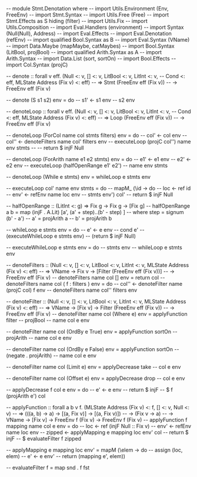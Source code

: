 -- module Stmt.Denotation where
-- import Utils.Environment (Env, FreeEnv)
-- import Stmt.Syntax
-- import Utils.Free (Free)
-- import Stmt.Effects as S hiding (filter)
-- import Utils.Fix
-- import Utils.Composition
-- import Eval.Handlers (environment)
-- import Syntax (Null(Null), Address)
-- import Eval.Effects
-- import Eval.Denotation (refEnv)
-- import qualified Bool.Syntax as B
-- import Eval.Syntax (VName)
-- import Data.Maybe (mapMaybe, catMaybes)
-- import Bool.Syntax (LitBool, projBool)
-- import qualified Arith.Syntax as A
-- import Arith.Syntax
-- import Data.List (sort, sortOn)
-- import Bool.Effects
-- import Col.Syntax (projC)

-- denote :: forall v eff. (Null <: v, [] <: v, LitBool <: v, LitInt <: v,
--   Cond <: eff, MLState Address (Fix v) <: eff)
--   => Stmt (FreeEnv eff (Fix v))
--   -> FreeEnv eff (Fix v)

-- denote (S s1 s2) env = do
--   s1' <- s1 env
--   s2 env

-- denoteLoop :: forall v eff. (Null <: v, [] <: v, LitBool <: v, LitInt <: v,
--   Cond <: eff, MLState Address (Fix v) <: eff)
--   => Loop (FreeEnv eff (Fix v))
--   -> FreeEnv eff (Fix v)

-- denoteLoop (ForCol name col stmts filters) env = do
--   col' <- col env
--   col'' <- denoteFilters name col' filters env
--   executeLoop (projC col'') name env stmts
--   -- return $ injF Null

-- denoteLoop (ForArith name e1 e2 stmts) env = do
--   e1' <- e1 env
--   e2' <- e2 env
--   executeLoop (halfOpenRange e1' e2')
--     name env stmts

-- denoteLoop (While e stmts) env = whileLoop e stmts env

-- executeLoop col' name env stmts = do
--   mapM_ (\id -> do
--     loc <- ref id
--     env' <- refEnv name loc env
--     stmts env') col'
--   return $ injF Null

-- halfOpenRange :: (LitInt <: g) => Fix g -> Fix g -> [Fix g]
-- halfOpenRange a b = map (injF . A.Lit) [a', (a' + step)..(b' - step) ]
--   where step = signum (b' - a')
--         a'   = projArith a
--         b'   = projArith b
        
-- whileLoop e stmts env = do
--   e'      <- e env
--   cond e' 
--     (executeWhileLoop e stmts env)
--     (return $ injF Null)

-- executeWhileLoop e stmts env = do 
--   stmts env
--   whileLoop e stmts env

-- denoteFilters :: (Null <: v, [] <: v, LitBool <: v, LitInt <: v,  MLState Address (Fix v) <: eff)
--   => VName -> Fix v -> [Filter (FreeEnv eff (Fix v))]
--   -> FreeEnv eff (Fix v)
-- denoteFilters name col []              env = return col
-- denoteFilters name col ( f : filters ) env =  do
--     col'' <- denoteFilter name (projC col) f env
--     denoteFilters name col'' filters env


-- denoteFilter :: (Null <: v, [] <: v, LitBool <: v, LitInt <: v, MLState Address (Fix v) <: eff)
--   => VName -> [Fix v] -> Filter (FreeEnv eff (Fix v))
--   -> FreeEnv eff (Fix v)
-- denoteFilter name col (Where e) env = applyFunction filter
--   projBool
--   name col e env

-- denoteFilter name col (OrdBy e True) env = applyFunction sortOn
--   projArith
--   name col e env

-- denoteFilter name col (OrdBy e False) env = applyFunction sortOn
--   (negate . projArith)
--   name col e env

-- denoteFilter name col (Limit e) env = applyDecrease take
--   col e env

-- denoteFilter name col (Offset e) env = applyDecrease drop
--   col e env

-- applyDecrease f col e env = do
--   e'            <- e env
--   return $ injF 
--     $ f (projArith e') col

-- applyFunction :: forall a b v f. (MLState Address (Fix v) <: f, [] <: v, Null <: v)
--   => (((a, b) -> a) -> [(a, Fix v)] -> [(a, Fix v)])
--   -> (Fix v -> a)
--   -> VName -> [Fix v] -> FreeEnv f (Fix v) -> FreeEnv f (Fix v)
-- applyFunction f mapping name col e env  = do
--   loc            <- ref (injF Null :: Fix v)
--   env'           <- refEnv name loc env
--   zipped         <- applyMapping e mapping loc env' col
--   return $ injF 
--     $ evaluateFilter f zipped

-- applyMapping e mapping loc env' = mapM (\elem -> do
--   assign (loc, elem)
--   e' <- e env'
--   return (mapping e', elem))

-- evaluateFilter f = map snd . f fst
